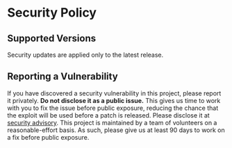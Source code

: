 # Security Policy

## Supported Versions

Security updates are applied only to the latest release.

## Reporting a Vulnerability

If you have discovered a security vulnerability in this project, please report it privately. **Do not disclose it as a public issue.** This gives us time to work with you to fix the issue before public exposure, reducing the chance that the exploit will be used before a patch is released.
Please disclose it at [security advisory](https://github.com/JakeChampion/fetch/security/advisories/new).
This project is maintained by a team of volunteers on a reasonable-effort basis. As such, please give us at least 90 days to work on a fix before public exposure.
